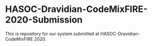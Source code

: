 # HASOC-Dravidian-CodeMixFIRE-2020-Submission
This is repository for our system submitted at HASOC-Dravidian-CodeMixFIRE 2020.
